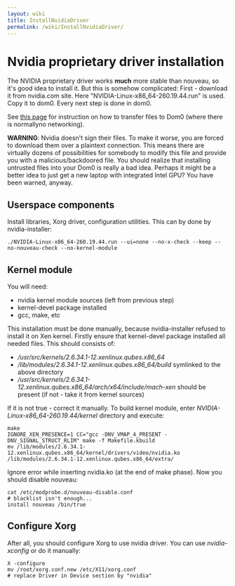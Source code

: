 ```yaml
---
layout: wiki
title: InstallNvidiaDriver
permalink: /wiki/InstallNvidiaDriver/
---
```


Nvidia proprietary driver installation
======================================

The NVIDIA proprietary driver works **much** more stable than nouveau, so it's good idea to install it. But this is somehow complicated: First - download it from nvidia.com site. Here "NVIDIA-Linux-x86\_64-260.19.44.run" is used. Copy it to dom0. Every next step is done in dom0.

See [this page](/wiki/CopyToDomZero) for instruction on how to transfer files to Dom0 (where there is normallyno networking).

**WARNING**: Nvidia doesn't sign their files. To make it worse, you are forced to download them over a plaintext connection. This means there are virtually dozens of possibilities for somebody to modify this file and provide you with a malicious/backdoored file. You should realize that installing untrusted files into your Dom0 is really a bad idea. Perhaps it might be a better idea to just get a new laptop with integrated Intel GPU? You have been warned, anyway.

Userspace components
--------------------

Install libraries, Xorg driver, configuration utilities. This can by done by nvidia-installer:

``` {.wiki}
./NVIDIA-Linux-x86_64-260.19.44.run --ui=none --no-x-check --keep --no-nouveau-check --no-kernel-module
```

Kernel module
-------------

You will need:

-   nvidia kernel module sources (left from previous step)
-   kernel-devel package installed
-   gcc, make, etc

This installation must be done manually, because nvidia-installer refused to install it on Xen kernel. Firstly ensure that kernel-devel package installed all needed files. This should consists of:

-   */usr/src/kernels/2.6.34.1-12.xenlinux.qubes.x86\_64*
-   */lib/modules/2.6.34.1-12.xenlinux.qubes.x86\_64/build* symlinked to the above directory
-   */usr/src/kernels/2.6.34.1-12.xenlinux.qubes.x86\_64/arch/x64/include/mach-xen* should be present (if not - take it from kernel sources)

If it is not true - correct it manually. To build kernel module, enter *NVIDIA-Linux-x86\_64-260.19.44/kernel* directory and execute:

``` {.wiki}
make
IGNORE_XEN_PRESENCE=1 CC="gcc -DNV_VMAP_4_PRESENT -DNV_SIGNAL_STRUCT_RLIM" make -f Makefile.kbuild
mv /lib/modules/2.6.34.1-12.xenlinux.qubes.x86_64/kernel/drivers/video/nvidia.ko /lib/modules/2.6.34.1-12.xenlinux.qubes.x86_64/extra/
```

Ignore error while inserting nvidia.ko (at the end of make phase). Now you should disable nouveau:

``` {.wiki}
cat /etc/modprobe.d/nouveau-disable.conf
# blacklist isn't enough...
install nouveau /bin/true
```

Configure Xorg
--------------

After all, you should configure Xorg to use nvidia driver. You can use *nvidia-xconfig* or do it manually:

``` {.wiki}
X -configure
mv /root/xorg.conf.new /etc/X11/xorg.conf
# replace Driver in Device section by "nvidia"
```
